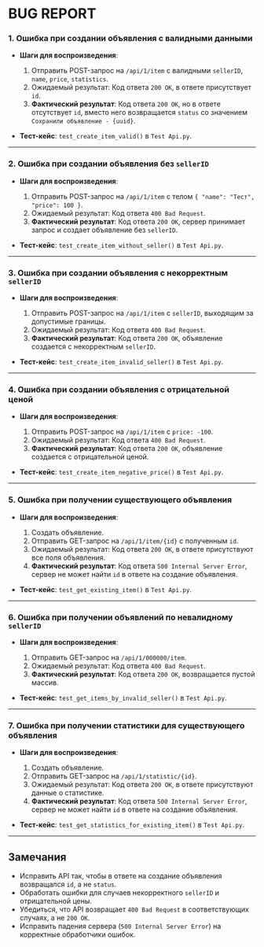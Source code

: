# BUG REPORT

### 1. Ошибка при создании объявления с валидными данными
- **Шаги для воспроизведения**:
  1. Отправить POST-запрос на `/api/1/item` с валидными `sellerID`, `name`, `price`, `statistics`.
  2. Ожидаемый результат: Код ответа `200 OK`, в ответе присутствует `id`.
  3. **Фактический результат**: Код ответа `200 OK`, но в ответе отсутствует `id`, вместо него возвращается `status` со значением `Сохранили объявление - {uuid}`.

- **Тест-кейс**: `test_create_item_valid()` в `Test Api.py`.

---

### 2. Ошибка при создании объявления без `sellerID`
- **Шаги для воспроизведения**:
  1. Отправить POST-запрос на `/api/1/item` с телом `{ "name": "Тест", "price": 100 }`.
  2. Ожидаемый результат: Код ответа `400 Bad Request`.
  3. **Фактический результат**: Код ответа `200 OK`, сервер принимает запрос и создает объявление без `sellerID`.

- **Тест-кейс**: `test_create_item_without_seller()` в `Test Api.py`.

---

### 3. Ошибка при создании объявления с некорректным `sellerID`
- **Шаги для воспроизведения**:
  1. Отправить POST-запрос на `/api/1/item` с `sellerID`, выходящим за допустимые границы.
  2. Ожидаемый результат: Код ответа `400 Bad Request`.
  3. **Фактический результат**: Код ответа `200 OK`, объявление создается с некорректным `sellerID`.

- **Тест-кейс**: `test_create_item_invalid_seller()` в `Test Api.py`.

---

### 4. Ошибка при создании объявления с отрицательной ценой
- **Шаги для воспроизведения**:
  1. Отправить POST-запрос на `/api/1/item` с `price: -100`.
  2. Ожидаемый результат: Код ответа `400 Bad Request`.
  3. **Фактический результат**: Код ответа `200 OK`, объявление создается с отрицательной ценой.

- **Тест-кейс**: `test_create_item_negative_price()` в `Test Api.py`.

---

### 5. Ошибка при получении существующего объявления
- **Шаги для воспроизведения**:
  1. Создать объявление.
  2. Отправить GET-запрос на `/api/1/item/{id}` с полученным `id`.
  3. Ожидаемый результат: Код ответа `200 OK`, в ответе присутствуют все поля объявления.
  4. **Фактический результат**: Код ответа `500 Internal Server Error`, сервер не может найти `id` в ответе на создание объявления.

- **Тест-кейс**: `test_get_existing_item()` в `Test Api.py`.

---

### 6. Ошибка при получении объявлений по невалидному `sellerID`
- **Шаги для воспроизведения**:
  1. Отправить GET-запрос на `/api/1/000000/item`.
  2. Ожидаемый результат: Код ответа `400 Bad Request`.
  3. **Фактический результат**: Код ответа `200 OK`, возвращается пустой массив.

- **Тест-кейс**: `test_get_items_by_invalid_seller()` в `Test Api.py`.

---

### 7. Ошибка при получении статистики для существующего объявления
- **Шаги для воспроизведения**:
  1. Создать объявление.
  2. Отправить GET-запрос на `/api/1/statistic/{id}`.
  3. Ожидаемый результат: Код ответа `200 OK`, в ответе присутствуют данные о статистике.
  4. **Фактический результат**: Код ответа `500 Internal Server Error`, сервер не может найти `id` в ответе на создание объявления.

- **Тест-кейс**: `test_get_statistics_for_existing_item()` в `Test Api.py`.

---

## Замечания
- Исправить API так, чтобы в ответе на создание объявления возвращался `id`, а не `status`.
- Обработать ошибки для случаев некорректного `sellerID` и отрицательной цены.
- Убедиться, что API возвращает `400 Bad Request` в соответствующих случаях, а не `200 OK`.
- Исправить падения сервера (`500 Internal Server Error`) на корректные обработчики ошибок.


